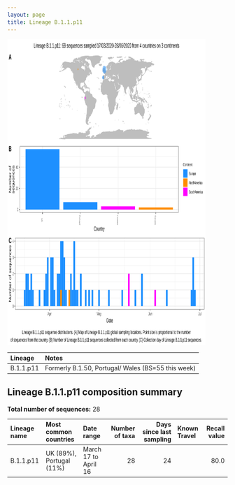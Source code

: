 ```yaml
---
layout: page
title: Lineage B.1.1.p11
---
```




<img src="../assets/images/B.1.1.p11.svg" alt="B.1.1.p11 lineage summary figure" width="90%" height="700px" />


| Lineage | Notes |
|:-----|:-----|
| B.1.1.p11 | Formerly B.1.50, Portugal/ Wales (BS=55 this week) |

<h2>Lineage B.1.1.p11 composition summary </h2>

<strong>Total number of sequences:</strong> 28

| Lineage name | Most common countries | Date range | Number of taxa |  Days since last sampling | Known Travel | Recall value |
|:-----|:-----|:-------|-------:|-------:|:---------|--------:|
| B.1.1.p11 | UK (89%), Portugal (11%) | March 17 to April 16 | 28 | 24 |  | 80.0 |
